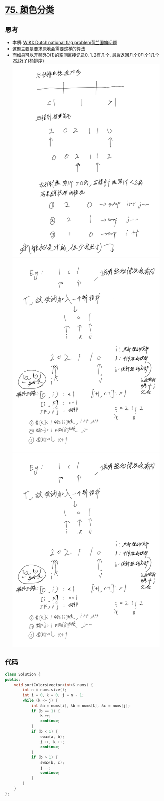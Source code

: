 # [75. 颜色分类](https://leetcode.cn/problems/sort-colors/description/)

## 思考

- 本质: [WIKI: Dutch national flag problem荷兰国旗问题](https://en.wikipedia.org/wiki/Dutch_national_flag_problem?useskin=vector#Pseudocode)
- 这题主要是要求原地会需要这样的算法
- 而如果可以开额外O(1)的空间直接记录0, 1, 2有几个, 最后返回几个0几个1几个2就好了(桶排序)
![87](../images/87.png)
![88](../images/88.png)
![89](../images/89.png)

## 代码

```c++
class Solution {
public:
    void sortColors(vector<int>& nums) {
        int n = nums.size();
        int i = 0, k = 0, j = n - 1;
        while (k <= j) {
            int &a = nums[i], &b = nums[k], &c = nums[j];
            if (b == 1) {
                k ++;
                continue;
            }
            if (b < 1) {
                swap(a, b);
                i ++, k ++;
                continue;
            }
            if (b > 1) {
                swap(b, c);
                j --;
                continue;
            }
        }
    }
};
```
